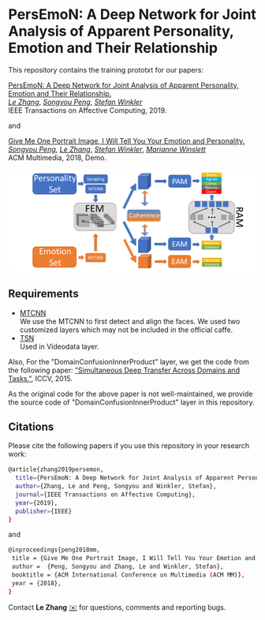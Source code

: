 # PersEmoN: A Deep Network for Joint Analysis of Apparent Personality, Emotion and Their Relationship

This repository contains the training prototxt for our papers: 

[PersEmoN: A Deep Network for Joint Analysis of Apparent Personality, Emotion and Their Relationship.](https://arxiv.org/abs/1811.08657)  
[*Le Zhang*](https://zhangleuestc.github.io/), [*Songyou Peng*](https://pengsongyou.github.io/), [*Stefan Winkler*](https://stefan.winkler.site/)  
IEEE Transactions on Affective Computing, 2019.

and 

[Give Me One Portrait Image, I Will Tell You Your Emotion and Personality.](https://pengsongyou.github.io/files/mm18_personality_paper.pdf)  
[*Songyou Peng*](https://pengsongyou.github.io/), [*Le Zhang*](https://zhangleuestc.github.io/), [*Stefan Winkler*](https://stefan.winkler.site/), [*Marianne Winslett*](http://winslett.cs.illinois.edu/)  
ACM Multimedia, 2018, Demo.

![image](https://github.com/ZhangLeUestc/PersEmoN/blob/master/img/system.jpg)

## Requirements
- [MTCNN](https://github.com/kpzhang93/MTCNN_face_detection_alignment)  
We use the MTCNN to first detect and align the faces. We used two customized layers which may not be included in the official caffe.
- [TSN](https://github.com/yjxiong/temporal-segment-networks)  
Used in Videodata layer.

Also, For the "DomainConfusionInnerProduct" layer, we get the code from the following paper: ["Simultaneous Deep Transfer Across Domains and Tasks."](https://people.eecs.berkeley.edu/~jhoffman/papers/Tzeng_ICCV2015.pdf), ICCV, 2015. 

As the original code for the above paper is not well-maintained, we provide the source code of "DomainConfusionInnerProduct" layer in this repository.

## Citations
Please cite the following papers if you use this repository in your research work:
```sh
@article{zhang2019persemon,
  title={PersEmoN: A Deep Network for Joint Analysis of Apparent Personality, Emotion and Their Relationship},
  author={Zhang, Le and Peng, Songyou and Winkler, Stefan},
  journal={IEEE Transactions on Affective Computing},
  year={2019},
  publisher={IEEE}
}
```
and
```sh
@inproceedings{peng2018mm,
 title = {Give Me One Portrait Image, I Will Tell You Your Emotion and Personality},
 author =  {Peng, Songyou and Zhang, Le and Winkler, Stefan},
 booktitle = {ACM International Conference on Multimedia (ACM MM)},
 year = {2018},
}
```

Contact **Le Zhang** [:envelope:](mailto:zhangleuestc@gmail.com) for questions, comments and reporting bugs.



